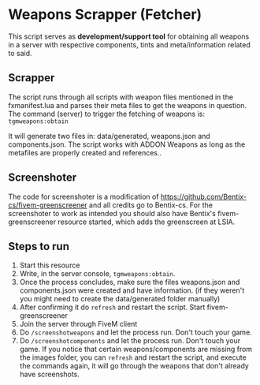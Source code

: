 # Weapons Scrapper (Fetcher)

This script serves as **development/support tool** for obtaining all weapons in a server with respective components, tints and meta/information related to said.

## Scrapper
The script runs through all scripts with weapon files mentioned in the fxmanifest.lua and parses their meta files to get the  weapons in question. 
The command (server) to trigger the fetching of weapons is: ``tgmweapons:obtain``

It will generate two files in: data/generated, weapons.json and components.json.
The script works with ADDON Weapons as long as the metafiles are properly created and references..

## Screenshoter

The code for screenshoter is a modification of https://github.com/Bentix-cs/fivem-greenscreener and all credits go to Bentix-cs. 
For the screenshoter to work as intended you should also have Bentix's fivem-greenscreener resource started, which adds the greenscreen at LSIA.


## Steps to run

1) Start this resource
2) Write, in the server console, ``tgmweapons:obtain``.
3) Once the process concludes, make sure the files weapons.json and components.json were created and have information. (if they weren't you might need to create the data/generated folder manually)
4) After confirming it do ``refresh`` and restart the script. Start fivem-greenscreener
5) Join the server through FiveM client
6) Do ``/screenshotweapons`` and let the process run. Don't touch your game.
7) Do ``/screenshotcomponents`` and let the process run. Don't touch your game.
If you notice that certain weapons/components are missing from the images folder, you can ``refresh`` and restart the script, and execute the commands again, it will go through the weapons that don't already have screenshots.

